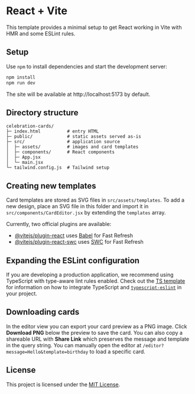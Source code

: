 # React + Vite

This template provides a minimal setup to get React working in Vite with HMR and some ESLint rules.

## Setup

Use `npm` to install dependencies and start the development server:

```bash
npm install
npm run dev
```

The site will be available at http://localhost:5173 by default.

## Directory structure

```
celebration-cards/
├─ index.html          # entry HTML
├─ public/             # static assets served as-is
├─ src/                # application source
│  ├─ assets/          # images and card templates
│  ├─ components/      # React components
│  ├─ App.jsx
│  └─ main.jsx
└─ tailwind.config.js  # Tailwind setup
```

## Creating new templates

Card templates are stored as SVG files in `src/assets/templates`. To add a new
design, place an SVG file in this folder and import it in
`src/components/CardEditor.jsx` by extending the `templates` array.

Currently, two official plugins are available:

- [@vitejs/plugin-react](https://github.com/vitejs/vite-plugin-react/blob/main/packages/plugin-react) uses [Babel](https://babeljs.io/) for Fast Refresh
- [@vitejs/plugin-react-swc](https://github.com/vitejs/vite-plugin-react/blob/main/packages/plugin-react-swc) uses [SWC](https://swc.rs/) for Fast Refresh

## Expanding the ESLint configuration

If you are developing a production application, we recommend using TypeScript with type-aware lint rules enabled. Check out the [TS template](https://github.com/vitejs/vite/tree/main/packages/create-vite/template-react-ts) for information on how to integrate TypeScript and [`typescript-eslint`](https://typescript-eslint.io) in your project.

## Downloading cards

In the editor view you can export your card preview as a PNG image. Click **Download PNG** below the preview to save the card. You can also copy a shareable URL with **Share Link** which preserves the message and template in the query string.
You can manually open the editor at `/editor?message=Hello&template=birthday` to load a specific card.

## License

This project is licensed under the [MIT License](LICENSE).

